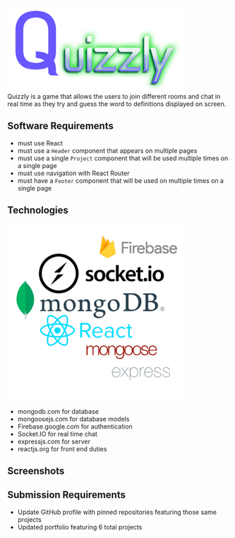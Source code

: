 <img src="./assets/Logo.png" width="400"><br>
Quizzly is a game that allows the users to join different rooms and chat in real time as they try and guess the word to definitions displayed on screen.

## Software Requirements

- must use React
- must use a `Header` component that appears on multiple pages
- must use a single `Project` component that will be used multiple times on a single page
- must use navigation with React Router
- must have a `Footer` component that will be used on multiple times on a single page


## Technologies
<img src="./assets/technologies-collage.png" width="400"><br>
- mongodb.com for database
- mongoosejs.com for database models
- Firebase.google.com for authentication
- Socket.IO for real time chat
- expressjs.com for server
- reactjs.org for front end duties 

## Screenshots


## Submission Requirements
- Update GitHub profile with pinned repositories featuring those same projects
- Updated portfolio featuring 6 total projects